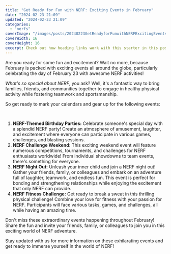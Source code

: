 ```yaml
---
title: "Get Ready for Fun with NERF: Exciting Events in February"
date: "2024-02-23 21:09"
updated: "2024-02-23 21:09"
categories:
  - "nerfs"
coverImage: "/images/posts/20240223GetReadyforFunwithNERFExcitingEventsinFebruary_1.jpg"
coverWidth: 16
coverHeight: 16
excerpt: Check out how heading links work with this starter in this post.
---
```


<script>
  import { base } from '$app/paths';
</script>


Are you ready for some fun and excitement? Wait no more, because February is packed with exciting events all around the globe, particularly celebrating the day of February 23 with awesome NERF activities!

*What's so special about NERF*, you ask? Well, it's a fantastic way to bring families, friends, and communities together to engage in healthy physical activity while fostering teamwork and sportsmanship.

So get ready to mark your calendars and gear up for the following events:


<img class="inline object-contain w-full my-4" src="{base}/images/posts/20240223GetReadyforFunwithNERFExcitingEventsinFebruary_2.jpg" alt="" style="aspect-ratio: 16 / 16;" width="16" height="16">

1. **NERF-Themed Birthday Parties:** Celebrate someone's special day with a splendid NERF party! Create an atmosphere of amusement, laughter, and excitement where everyone can participate in various games, challenges, and blasting sessions.
2. **NERF Challenge Weekend:** This exciting weekend event will feature numerous competitions, tournaments, and challenges for NERF enthusiasts worldwide! From individual showdowns to team events, there's something for everyone.
3. **NERF Night Out:** Unleash your inner child and join a NERF night out! Gather your friends, family, or colleagues and embark on an adventure full of laughter, teamwork, and endless fun. This event is perfect for bonding and strengthening relationships while enjoying the excitement that only NERF can provide.
4. **NERF Fitness Challenge:** Get ready to break a sweat in this thrilling physical challenge! Combine your love for fitness with your passion for NERF. Participants will face various tasks, games, and challenges, all while having an amazing time.

Don't miss these extraordinary events happening throughout February! Share the fun and invite your friends, family, or colleagues to join you in this exciting world of NERF adventure.

Stay updated with us for more information on these exhilarating events and get ready to immerse yourself in the world of NERF!